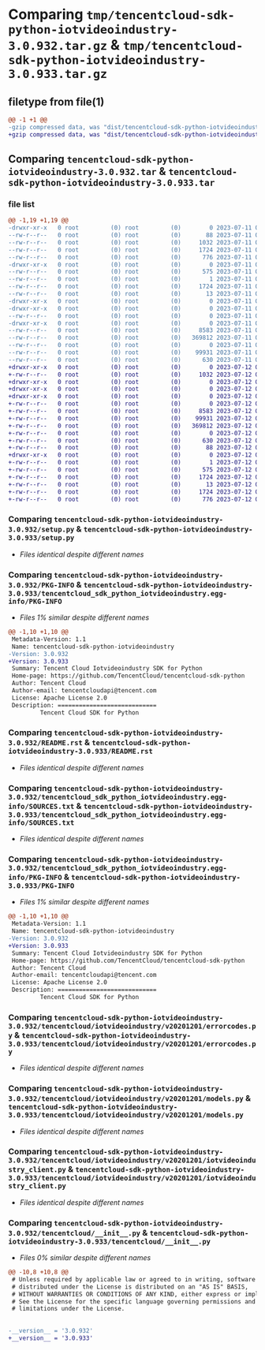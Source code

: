 # Comparing `tmp/tencentcloud-sdk-python-iotvideoindustry-3.0.932.tar.gz` & `tmp/tencentcloud-sdk-python-iotvideoindustry-3.0.933.tar.gz`

## filetype from file(1)

```diff
@@ -1 +1 @@
-gzip compressed data, was "dist/tencentcloud-sdk-python-iotvideoindustry-3.0.932.tar", last modified: Tue Jul 11 00:48:12 2023, max compression
+gzip compressed data, was "dist/tencentcloud-sdk-python-iotvideoindustry-3.0.933.tar", last modified: Wed Jul 12 00:32:24 2023, max compression
```

## Comparing `tencentcloud-sdk-python-iotvideoindustry-3.0.932.tar` & `tencentcloud-sdk-python-iotvideoindustry-3.0.933.tar`

### file list

```diff
@@ -1,19 +1,19 @@
-drwxr-xr-x   0 root         (0) root         (0)        0 2023-07-11 00:48:12.000000 tencentcloud-sdk-python-iotvideoindustry-3.0.932/
--rw-r--r--   0 root         (0) root         (0)       88 2023-07-11 00:48:12.000000 tencentcloud-sdk-python-iotvideoindustry-3.0.932/setup.cfg
--rw-r--r--   0 root         (0) root         (0)     1032 2023-07-11 00:48:12.000000 tencentcloud-sdk-python-iotvideoindustry-3.0.932/setup.py
--rw-r--r--   0 root         (0) root         (0)     1724 2023-07-11 00:48:12.000000 tencentcloud-sdk-python-iotvideoindustry-3.0.932/PKG-INFO
--rw-r--r--   0 root         (0) root         (0)      776 2023-07-11 00:48:12.000000 tencentcloud-sdk-python-iotvideoindustry-3.0.932/README.rst
-drwxr-xr-x   0 root         (0) root         (0)        0 2023-07-11 00:48:12.000000 tencentcloud-sdk-python-iotvideoindustry-3.0.932/tencentcloud_sdk_python_iotvideoindustry.egg-info/
--rw-r--r--   0 root         (0) root         (0)      575 2023-07-11 00:48:12.000000 tencentcloud-sdk-python-iotvideoindustry-3.0.932/tencentcloud_sdk_python_iotvideoindustry.egg-info/SOURCES.txt
--rw-r--r--   0 root         (0) root         (0)        1 2023-07-11 00:48:12.000000 tencentcloud-sdk-python-iotvideoindustry-3.0.932/tencentcloud_sdk_python_iotvideoindustry.egg-info/dependency_links.txt
--rw-r--r--   0 root         (0) root         (0)     1724 2023-07-11 00:48:12.000000 tencentcloud-sdk-python-iotvideoindustry-3.0.932/tencentcloud_sdk_python_iotvideoindustry.egg-info/PKG-INFO
--rw-r--r--   0 root         (0) root         (0)       13 2023-07-11 00:48:12.000000 tencentcloud-sdk-python-iotvideoindustry-3.0.932/tencentcloud_sdk_python_iotvideoindustry.egg-info/top_level.txt
-drwxr-xr-x   0 root         (0) root         (0)        0 2023-07-11 00:48:12.000000 tencentcloud-sdk-python-iotvideoindustry-3.0.932/tencentcloud/
-drwxr-xr-x   0 root         (0) root         (0)        0 2023-07-11 00:48:12.000000 tencentcloud-sdk-python-iotvideoindustry-3.0.932/tencentcloud/iotvideoindustry/
--rw-r--r--   0 root         (0) root         (0)        0 2023-07-11 00:48:12.000000 tencentcloud-sdk-python-iotvideoindustry-3.0.932/tencentcloud/iotvideoindustry/__init__.py
-drwxr-xr-x   0 root         (0) root         (0)        0 2023-07-11 00:48:12.000000 tencentcloud-sdk-python-iotvideoindustry-3.0.932/tencentcloud/iotvideoindustry/v20201201/
--rw-r--r--   0 root         (0) root         (0)     8583 2023-07-11 00:48:12.000000 tencentcloud-sdk-python-iotvideoindustry-3.0.932/tencentcloud/iotvideoindustry/v20201201/errorcodes.py
--rw-r--r--   0 root         (0) root         (0)   369812 2023-07-11 00:48:12.000000 tencentcloud-sdk-python-iotvideoindustry-3.0.932/tencentcloud/iotvideoindustry/v20201201/models.py
--rw-r--r--   0 root         (0) root         (0)        0 2023-07-11 00:48:12.000000 tencentcloud-sdk-python-iotvideoindustry-3.0.932/tencentcloud/iotvideoindustry/v20201201/__init__.py
--rw-r--r--   0 root         (0) root         (0)    99931 2023-07-11 00:48:12.000000 tencentcloud-sdk-python-iotvideoindustry-3.0.932/tencentcloud/iotvideoindustry/v20201201/iotvideoindustry_client.py
--rw-r--r--   0 root         (0) root         (0)      630 2023-07-11 00:48:12.000000 tencentcloud-sdk-python-iotvideoindustry-3.0.932/tencentcloud/__init__.py
+drwxr-xr-x   0 root         (0) root         (0)        0 2023-07-12 00:32:24.000000 tencentcloud-sdk-python-iotvideoindustry-3.0.933/
+-rw-r--r--   0 root         (0) root         (0)     1032 2023-07-12 00:32:24.000000 tencentcloud-sdk-python-iotvideoindustry-3.0.933/setup.py
+drwxr-xr-x   0 root         (0) root         (0)        0 2023-07-12 00:32:24.000000 tencentcloud-sdk-python-iotvideoindustry-3.0.933/tencentcloud/
+drwxr-xr-x   0 root         (0) root         (0)        0 2023-07-12 00:32:24.000000 tencentcloud-sdk-python-iotvideoindustry-3.0.933/tencentcloud/iotvideoindustry/
+drwxr-xr-x   0 root         (0) root         (0)        0 2023-07-12 00:32:24.000000 tencentcloud-sdk-python-iotvideoindustry-3.0.933/tencentcloud/iotvideoindustry/v20201201/
+-rw-r--r--   0 root         (0) root         (0)        0 2023-07-12 00:32:24.000000 tencentcloud-sdk-python-iotvideoindustry-3.0.933/tencentcloud/iotvideoindustry/v20201201/__init__.py
+-rw-r--r--   0 root         (0) root         (0)     8583 2023-07-12 00:32:24.000000 tencentcloud-sdk-python-iotvideoindustry-3.0.933/tencentcloud/iotvideoindustry/v20201201/errorcodes.py
+-rw-r--r--   0 root         (0) root         (0)    99931 2023-07-12 00:32:24.000000 tencentcloud-sdk-python-iotvideoindustry-3.0.933/tencentcloud/iotvideoindustry/v20201201/iotvideoindustry_client.py
+-rw-r--r--   0 root         (0) root         (0)   369812 2023-07-12 00:32:24.000000 tencentcloud-sdk-python-iotvideoindustry-3.0.933/tencentcloud/iotvideoindustry/v20201201/models.py
+-rw-r--r--   0 root         (0) root         (0)        0 2023-07-12 00:32:24.000000 tencentcloud-sdk-python-iotvideoindustry-3.0.933/tencentcloud/iotvideoindustry/__init__.py
+-rw-r--r--   0 root         (0) root         (0)      630 2023-07-12 00:32:24.000000 tencentcloud-sdk-python-iotvideoindustry-3.0.933/tencentcloud/__init__.py
+-rw-r--r--   0 root         (0) root         (0)       88 2023-07-12 00:32:24.000000 tencentcloud-sdk-python-iotvideoindustry-3.0.933/setup.cfg
+drwxr-xr-x   0 root         (0) root         (0)        0 2023-07-12 00:32:24.000000 tencentcloud-sdk-python-iotvideoindustry-3.0.933/tencentcloud_sdk_python_iotvideoindustry.egg-info/
+-rw-r--r--   0 root         (0) root         (0)        1 2023-07-12 00:32:24.000000 tencentcloud-sdk-python-iotvideoindustry-3.0.933/tencentcloud_sdk_python_iotvideoindustry.egg-info/dependency_links.txt
+-rw-r--r--   0 root         (0) root         (0)      575 2023-07-12 00:32:24.000000 tencentcloud-sdk-python-iotvideoindustry-3.0.933/tencentcloud_sdk_python_iotvideoindustry.egg-info/SOURCES.txt
+-rw-r--r--   0 root         (0) root         (0)     1724 2023-07-12 00:32:24.000000 tencentcloud-sdk-python-iotvideoindustry-3.0.933/tencentcloud_sdk_python_iotvideoindustry.egg-info/PKG-INFO
+-rw-r--r--   0 root         (0) root         (0)       13 2023-07-12 00:32:24.000000 tencentcloud-sdk-python-iotvideoindustry-3.0.933/tencentcloud_sdk_python_iotvideoindustry.egg-info/top_level.txt
+-rw-r--r--   0 root         (0) root         (0)     1724 2023-07-12 00:32:24.000000 tencentcloud-sdk-python-iotvideoindustry-3.0.933/PKG-INFO
+-rw-r--r--   0 root         (0) root         (0)      776 2023-07-12 00:32:24.000000 tencentcloud-sdk-python-iotvideoindustry-3.0.933/README.rst
```

### Comparing `tencentcloud-sdk-python-iotvideoindustry-3.0.932/setup.py` & `tencentcloud-sdk-python-iotvideoindustry-3.0.933/setup.py`

 * *Files identical despite different names*

### Comparing `tencentcloud-sdk-python-iotvideoindustry-3.0.932/PKG-INFO` & `tencentcloud-sdk-python-iotvideoindustry-3.0.933/tencentcloud_sdk_python_iotvideoindustry.egg-info/PKG-INFO`

 * *Files 1% similar despite different names*

```diff
@@ -1,10 +1,10 @@
 Metadata-Version: 1.1
 Name: tencentcloud-sdk-python-iotvideoindustry
-Version: 3.0.932
+Version: 3.0.933
 Summary: Tencent Cloud Iotvideoindustry SDK for Python
 Home-page: https://github.com/TencentCloud/tencentcloud-sdk-python
 Author: Tencent Cloud
 Author-email: tencentcloudapi@tencent.com
 License: Apache License 2.0
 Description: ============================
         Tencent Cloud SDK for Python
```

### Comparing `tencentcloud-sdk-python-iotvideoindustry-3.0.932/README.rst` & `tencentcloud-sdk-python-iotvideoindustry-3.0.933/README.rst`

 * *Files identical despite different names*

### Comparing `tencentcloud-sdk-python-iotvideoindustry-3.0.932/tencentcloud_sdk_python_iotvideoindustry.egg-info/SOURCES.txt` & `tencentcloud-sdk-python-iotvideoindustry-3.0.933/tencentcloud_sdk_python_iotvideoindustry.egg-info/SOURCES.txt`

 * *Files identical despite different names*

### Comparing `tencentcloud-sdk-python-iotvideoindustry-3.0.932/tencentcloud_sdk_python_iotvideoindustry.egg-info/PKG-INFO` & `tencentcloud-sdk-python-iotvideoindustry-3.0.933/PKG-INFO`

 * *Files 1% similar despite different names*

```diff
@@ -1,10 +1,10 @@
 Metadata-Version: 1.1
 Name: tencentcloud-sdk-python-iotvideoindustry
-Version: 3.0.932
+Version: 3.0.933
 Summary: Tencent Cloud Iotvideoindustry SDK for Python
 Home-page: https://github.com/TencentCloud/tencentcloud-sdk-python
 Author: Tencent Cloud
 Author-email: tencentcloudapi@tencent.com
 License: Apache License 2.0
 Description: ============================
         Tencent Cloud SDK for Python
```

### Comparing `tencentcloud-sdk-python-iotvideoindustry-3.0.932/tencentcloud/iotvideoindustry/v20201201/errorcodes.py` & `tencentcloud-sdk-python-iotvideoindustry-3.0.933/tencentcloud/iotvideoindustry/v20201201/errorcodes.py`

 * *Files identical despite different names*

### Comparing `tencentcloud-sdk-python-iotvideoindustry-3.0.932/tencentcloud/iotvideoindustry/v20201201/models.py` & `tencentcloud-sdk-python-iotvideoindustry-3.0.933/tencentcloud/iotvideoindustry/v20201201/models.py`

 * *Files identical despite different names*

### Comparing `tencentcloud-sdk-python-iotvideoindustry-3.0.932/tencentcloud/iotvideoindustry/v20201201/iotvideoindustry_client.py` & `tencentcloud-sdk-python-iotvideoindustry-3.0.933/tencentcloud/iotvideoindustry/v20201201/iotvideoindustry_client.py`

 * *Files identical despite different names*

### Comparing `tencentcloud-sdk-python-iotvideoindustry-3.0.932/tencentcloud/__init__.py` & `tencentcloud-sdk-python-iotvideoindustry-3.0.933/tencentcloud/__init__.py`

 * *Files 0% similar despite different names*

```diff
@@ -10,8 +10,8 @@
 # Unless required by applicable law or agreed to in writing, software
 # distributed under the License is distributed on an "AS IS" BASIS,
 # WITHOUT WARRANTIES OR CONDITIONS OF ANY KIND, either express or implied.
 # See the License for the specific language governing permissions and
 # limitations under the License.
 
 
-__version__ = '3.0.932'
+__version__ = '3.0.933'
```

